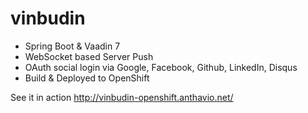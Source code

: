 vinbudin
========

* Spring Boot & Vaadin 7
* WebSocket based Server Push
* OAuth social login via Google, Facebook, Github, LinkedIn, Disqus
* Build & Deployed to OpenShift

See it in action http://vinbudin-openshift.anthavio.net/
